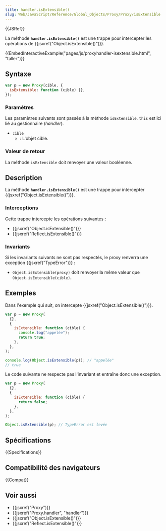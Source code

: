 ```yaml
---
title: handler.isExtensible()
slug: Web/JavaScript/Reference/Global_Objects/Proxy/Proxy/isExtensible
---
```


{{JSRef}}

La méthode **`handler.isExtensible()`** est une trappe pour intercepter les opérations de {{jsxref("Object.isExtensible()")}}.

{{EmbedInteractiveExample("pages/js/proxyhandler-isextensible.html", "taller")}}

## Syntaxe

```js
var p = new Proxy(cible, {
  isExtensible: function (cible) {},
});
```

### Paramètres

Les paramètres suivants sont passés à la méthode `isExtensible`. `this` est ici lié au gestionnaire (_handler_).

- `cible`
  - : L'objet cible.

### Valeur de retour

La méthode `isExtensible` doit renvoyer une valeur booléenne.

## Description

La méthode **`handler.isExtensible()`** est une trappe pour intercepter {{jsxref("Object.isExtensible()")}}.

### Interceptions

Cette trappe intercepte les opérations suivantes :

- {{jsxref("Object.isExtensible()")}}
- {{jsxref("Reflect.isExtensible()")}}

### Invariants

Si les invariants suivants ne sont pas respectés, le proxy renverra une exception {{jsxref("TypeError")}} :

- `Object.isExtensible(proxy)` doit renvoyer la même valeur que `Object.isExtensible(cible)`.

## Exemples

Dans l'exemple qui suit, on intercepte {{jsxref("Object.isExtensible()")}}.

```js
var p = new Proxy(
  {},
  {
    isExtensible: function (cible) {
      console.log("appelée");
      return true;
    },
  },
);

console.log(Object.isExtensible(p)); // "appelée"
// true
```

Le code suivante ne respecte pas l'invariant et entraîne donc une exception.

```js
var p = new Proxy(
  {},
  {
    isExtensible: function (cible) {
      return false;
    },
  },
);

Object.isExtensible(p); // TypeError est levée
```

## Spécifications

{{Specifications}}

## Compatibilité des navigateurs

{{Compat}}

## Voir aussi

- {{jsxref("Proxy")}}
- {{jsxref("Proxy.handler", "handler")}}
- {{jsxref("Object.isExtensible()")}}
- {{jsxref("Reflect.isExtensible()")}}
